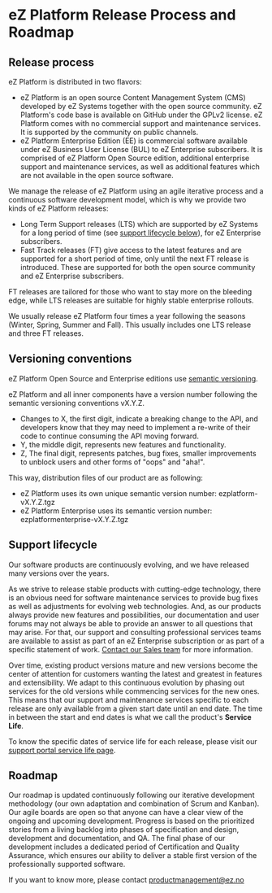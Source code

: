 # eZ Platform Release Process and Roadmap

## Release process

eZ Platform is distributed in two flavors:

- eZ Platform is an open source Content Management System (CMS) developed by eZ Systems together with the open source community. eZ Platform's code base is available on GitHub under the GPLv2 license. eZ Platform comes with no commercial support and maintenance services. It is supported by the community on public channels.
- eZ Platform Enterprise Edition (EE) is commercial software available under eZ Business User License (BUL) to eZ Enterprise subscribers. It is comprised of eZ Platform Open Source edition, additional enterprise support and maintenance services, as well as additional features which are not available in the open source software.

We manage the release of eZ Platform using an agile iterative process and a continuous software development model, which is why we provide two kinds of eZ Platform releases:

- Long Term Support releases (LTS) which are supported by eZ Systems for a long period of time (see [support lifecycle below](#support-lifecycle)), for eZ Enterprise subscribers.
- Fast Track releases (FT) give access to the latest features and are supported for a short period of time, only until the next FT release is introduced. These are supported for both the open source community and eZ Enterprise subscribers.

FT releases are tailored for those who want to stay more on the bleeding edge, while LTS releases are suitable for highly stable enterprise rollouts.

We usually release eZ Platform four times a year following the seasons (Winter, Spring, Summer and Fall). This usually includes one LTS release and three FT releases.

## Versioning conventions

eZ Platform Open Source and Enterprise editions use [semantic versioning](http://semver.org/).  

eZ Platform and all inner components have a version number following the semantic versioning conventions vX.Y.Z.

- Changes to X, the first digit, indicate a breaking change to the API, and developers know that they may need to implement a re-write of their code to continue consuming the API moving forward.
- Y, the middle digit, represents new features and functionality.
- Z, The final digit, represents patches, bug fixes, smaller improvements to unblock users and other forms of "oops" and "aha!".

This way, distribution files of our product are as following:

- eZ Platform uses its own unique semantic version number: ezplatform-vX.Y.Z.tgz
- eZ Platform Enterprise uses its semantic version number: ezplatformenterprise-vX.Y.Z.tgz

## Support lifecycle

Our software products are continuously evolving, and we have released many versions over the years.

As we strive to release stable products with cutting-edge technology, there is an obvious need for software maintenance services to provide bug fixes as well as adjustments for evolving web technologies. And, as our products always provide new features and possibilities, our documentation and user forums may not always be able to provide an answer to all questions that may arise. For that, our support and consulting professional services teams are available to assist as part of an eZ Enterprise subscription or as part of a specific statement of work. [Contact our Sales team](https://ez.no/Forms/Request-a-Consultation) for more information.

Over time, existing product versions mature and new versions become the center of attention for customers wanting the latest and greatest in features and extensibility. We adapt to this continuous evolution by phasing out services for the old versions while commencing services for the new ones. This means that our support and maintenance services specific to each release are only available from a given start date until an end date. The time in between the start and end dates is what we call the product's **Service Life**.

To know the specific dates of service life for each release, please visit our [support portal service life page](https://support.ez.no/Public/Service-Life).

## Roadmap

Our roadmap is updated continuously following our iterative development methodology (our own adaptation and combination of Scrum and Kanban). Our agile boards are open so that anyone can have a clear view of the ongoing and upcoming development. Progress is based on the prioritized stories from a living backlog into phases of specification and design, development and documentation, and QA. The final phase of our development includes a dedicated period of Certification and Quality Assurance, which ensures our ability to deliver a stable first version of the professionally supported software.

If you want to know more, please contact productmanagement@ez.no
